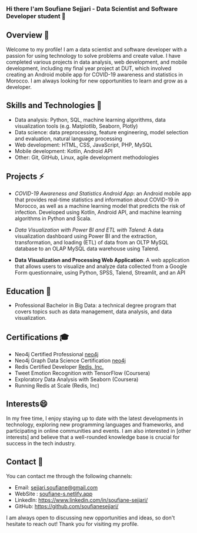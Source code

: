 ### Hi there I'am Soufiane Sejjari - Data Scientist and Software Developer student   👋

<!--
**soufianesejjari/soufianesejjari** is a ✨ _special_ ✨ repository because its `README.md` (this file) appears on your GitHub profile.

Here are some ideas to get you started:

- 🔭 I’m currently working on ...
- 🌱 I’m currently learning ...
- 👯 I’m looking to collaborate on ...
- 🤔 I’m looking for help with ...
- 💬 Ask me about ...
- 📫 How to reach me: ...
- 😄 Pronouns: ...
- ⚡ Fun fact: ...
-->

## Overview 🔭
Welcome to my profile! I am a data scientist and software developer with a passion for using technology to solve problems and create value. I have completed various projects in data analysis, web development, and mobile development, including my final year project at DUT, which involved creating an Android mobile app for COVID-19 awareness and statistics in Morocco. I am always looking for new opportunities to learn and grow as a developer.

##  Skills and Technologies 🌱
- Data analysis: Python, SQL, machine learning algorithms, data visualization tools (e.g. Matplotlib, Seaborn, Plotly)
- Data science: data preprocessing, feature engineering, model selection and evaluation, natural language processing
- Web development: HTML, CSS, JavaScript, PHP, MySQL
- Mobile development: Kotlin, Android API
- Other: Git, GitHub, Linux, agile development methodologies
## Projects ⚡ 
- *COVID-19 Awareness and Statistics Android App*: an Android mobile app that provides real-time statistics and information about COVID-19 in Morocco, as well as a machine learning model that predicts the risk of infection. Developed using Kotlin, Android API, and machine learning algorithms in Python and Scala.
- *Data Visualization with Power BI and ETL with Talend*: A data visualization dashboard using Power BI and the extraction, transformation, and loading (ETL) of data from an OLTP MySQL database to an OLAP MySQL data warehouse using Talend.

- **Data Visualization and Processing Web Application**: A web application that allows users to visualize and analyze data collected from a Google Form questionnaire, using Python, SPSS, Talend, Streamlit, and an API
## Education 👯 
- Professional Bachelor in Big Data: a technical degree program that covers topics such as data management, data analysis, and data visualization.

## Certifications 🎓
- Neo4j Certified Professional [neo4j](https://graphacademy.neo4j.com/u/0da0bd33-acf6-4c56-bb97-1ed7ff062b66/neo4j-certification/)
- Neo4j Graph Data Science Certification [neo4j](https://graphacademy.neo4j.com/u/0da0bd33-acf6-4c56-bb97-1ed7ff062b66/gds-certification/)
- Redis Certified Developer [Redis, Inc. ](https://www.credential.net/182b96b3-2cd1-44d1-a778-ae9065d2ae34)
- Tweet Emotion Recognition with TensorFlow (Coursera)
- Exploratory Data Analysis with Seaborn (Coursera)
- Running Redis at Scale (Redis, Inc)
## Interests😄 
In my free time, I enjoy staying up to date with the latest developments in technology, exploring new programming languages and frameworks, and participating in online communities and events. I am also interested in [other interests] and believe that a well-rounded knowledge base is crucial for success in the tech industry.

## Contact 💬
You can contact me through the following channels:

- Email: sejjari.soufiane@gmail.com 
- WebSite : [soufiane-s.netlify.app ](https://soufiane-s.netlify.app/)
- LinkedIn: https://www.linkedin.com/in/soufiane-sejjari/
- GitHub: https://github.com/soufianesejjari/

I am always open to discussing new opportunities and ideas, so don't hesitate to reach out! Thank you for visiting my profile.
